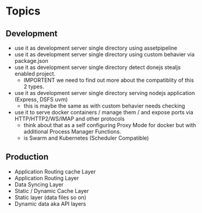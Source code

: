 # Topics
## Development
- use it as development server single directory using assetpipeline
- use it as development server single directory using custom behavier via package.json
- use it as development server single directory detect donejs stealjs enabled project.
  - IMPORTENT we need to find out more about the compatiblity of this 2 types.
- use it as development server single directory serving nodejs application (Express, DSFS uvm)
  - this is maybe the same as with custom behavier needs checking
- use it to serve docker containers / manage them / and expose ports via HTTP/HTTP2/WS/IMAP and other protocols
  - think about that as a self configuring Proxy Mode for docker but with additional Process Manager Functions.
  - is Swarm and Kubernetes (Scheduler Compatible)
  
## Production
- Application Routing cache Layer
- Application Routing Layer
- Data Syncing Layer
- Static / Dynamic Cache Layer
- Static layer (data files so on)
- Dynamic data aka API layers
